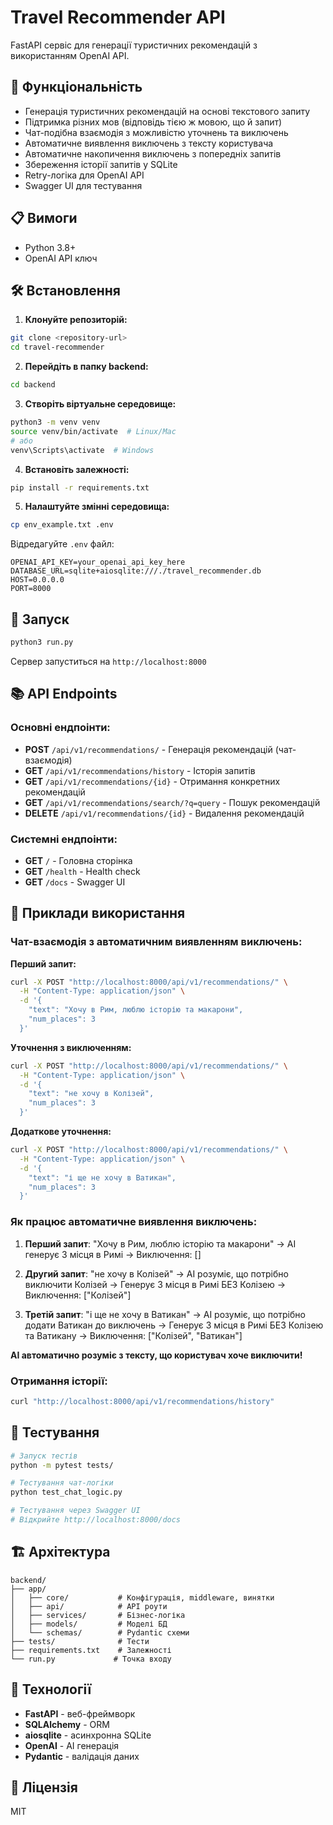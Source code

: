 # Travel Recommender API

FastAPI сервіс для генерації туристичних рекомендацій з використанням OpenAI API.

## 🚀 Функціональність

- Генерація туристичних рекомендацій на основі текстового запиту
- Підтримка різних мов (відповідь тією ж мовою, що й запит)
- Чат-подібна взаємодія з можливістю уточнень та виключень
- Автоматичне виявлення виключень з тексту користувача
- Автоматичне накопичення виключень з попередніх запитів
- Збереження історії запитів у SQLite
- Retry-логіка для OpenAI API
- Swagger UI для тестування

## 📋 Вимоги

- Python 3.8+
- OpenAI API ключ

## 🛠 Встановлення

1. **Клонуйте репозиторій:**
```bash
git clone <repository-url>
cd travel-recommender
```

2. **Перейдіть в папку backend:**
```bash
cd backend
```

3. **Створіть віртуальне середовище:**
```bash
python3 -m venv venv
source venv/bin/activate  # Linux/Mac
# або
venv\Scripts\activate  # Windows
```

4. **Встановіть залежності:**
```bash
pip install -r requirements.txt
```

5. **Налаштуйте змінні середовища:**
```bash
cp env_example.txt .env
```

Відредагуйте `.env` файл:
```env
OPENAI_API_KEY=your_openai_api_key_here
DATABASE_URL=sqlite+aiosqlite:///./travel_recommender.db
HOST=0.0.0.0
PORT=8000
```

## 🚀 Запуск

```bash
python3 run.py
```

Сервер запуститься на `http://localhost:8000`

## 📚 API Endpoints

### Основні ендпоінти:

- **POST** `/api/v1/recommendations/` - Генерація рекомендацій (чат-взаємодія)
- **GET** `/api/v1/recommendations/history` - Історія запитів
- **GET** `/api/v1/recommendations/{id}` - Отримання конкретних рекомендацій
- **GET** `/api/v1/recommendations/search/?q=query` - Пошук рекомендацій
- **DELETE** `/api/v1/recommendations/{id}` - Видалення рекомендацій

### Системні ендпоінти:

- **GET** `/` - Головна сторінка
- **GET** `/health` - Health check
- **GET** `/docs` - Swagger UI

## 📝 Приклади використання

### Чат-взаємодія з автоматичним виявленням виключень:

**Перший запит:**
```bash
curl -X POST "http://localhost:8000/api/v1/recommendations/" \
  -H "Content-Type: application/json" \
  -d '{
    "text": "Хочу в Рим, люблю історію та макарони",
    "num_places": 3
  }'
```

**Уточнення з виключенням:**
```bash
curl -X POST "http://localhost:8000/api/v1/recommendations/" \
  -H "Content-Type: application/json" \
  -d '{
    "text": "не хочу в Колізей",
    "num_places": 3
  }'
```

**Додаткове уточнення:**
```bash
curl -X POST "http://localhost:8000/api/v1/recommendations/" \
  -H "Content-Type: application/json" \
  -d '{
    "text": "і ще не хочу в Ватикан",
    "num_places": 3
  }'
```

### Як працює автоматичне виявлення виключень:

1. **Перший запит**: "Хочу в Рим, люблю історію та макарони"
   → AI генерує 3 місця в Римі
   → Виключення: []

2. **Другий запит**: "не хочу в Колізей"
   → AI розуміє, що потрібно виключити Колізей
   → Генерує 3 місця в Римі БЕЗ Колізею
   → Виключення: ["Колізей"]

3. **Третій запит**: "і ще не хочу в Ватикан"
   → AI розуміє, що потрібно додати Ватикан до виключень
   → Генерує 3 місця в Римі БЕЗ Колізею та Ватикану
   → Виключення: ["Колізей", "Ватикан"]

**AI автоматично розуміє з тексту, що користувач хоче виключити!**

### Отримання історії:
```bash
curl "http://localhost:8000/api/v1/recommendations/history"
```

## 🧪 Тестування

```bash
# Запуск тестів
python -m pytest tests/

# Тестування чат-логіки
python test_chat_logic.py

# Тестування через Swagger UI
# Відкрийте http://localhost:8000/docs
```

## 🏗 Архітектура

```
backend/
├── app/
│   ├── core/           # Конфігурація, middleware, винятки
│   ├── api/            # API роути
│   ├── services/       # Бізнес-логіка
│   ├── models/         # Моделі БД
│   └── schemas/        # Pydantic схеми
├── tests/              # Тести
├── requirements.txt    # Залежності
└── run.py             # Точка входу
```

## 🔧 Технології

- **FastAPI** - веб-фреймворк
- **SQLAlchemy** - ORM
- **aiosqlite** - асинхронна SQLite
- **OpenAI** - AI генерація
- **Pydantic** - валідація даних

## 📄 Ліцензія

MIT 